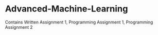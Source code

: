 Advanced-Machine-Learning
=========================
Contains Written Assignment 1, Programming Assignment 1, Programming Assignment 2
